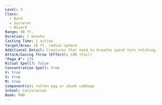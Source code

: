 ```yaml
---
Level: 3
Class:
  - Bard
  - Sorcerer
  - Wizard
Range: 90 ft.
Duration: 1 minute
Casting Time: 1 action
Target/Area: 20 ft. radius sphere
Additional Detail: Creatures that need to breathe spend turn retching. Wind disperses cloud.
Attack/Saving Throw (Effect): CON (Fail)
"Page #": 278
Ritual Spell?: false
Concentration Spell: true
V: true
S: true
M: true
Component(s): rotten egg or skunk cabbage
School: Conjuration
Book: PHB
---
```

